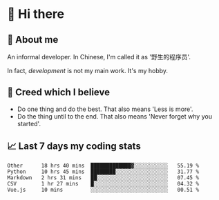 # 👋 Hi there

## :speech_balloon: About me

An informal developer. In Chinese, I'm called it as '野生的程序员'.

In fact, _development_ is not my main work. It's my hobby.

## :see_no_evil: Creed which I believe

- Do one thing and do the best. That also means 'Less is more'.
- Do the thing until to the end. That also means 'Never forget why you started'.

## :chart_with_upwards_trend: Last 7 days my coding stats

<!--START_SECTION:waka-->
```text
Other      18 hrs 40 mins  █████████████▓░░░░░░░░░░░   55.19 % 
Python     10 hrs 45 mins  ████████░░░░░░░░░░░░░░░░░   31.77 % 
Markdown   2 hrs 31 mins   ██░░░░░░░░░░░░░░░░░░░░░░░   07.45 % 
CSV        1 hr 27 mins    █░░░░░░░░░░░░░░░░░░░░░░░░   04.32 % 
Vue.js     10 mins         ░░░░░░░░░░░░░░░░░░░░░░░░░   00.51 % 
```
<!--END_SECTION:waka-->
